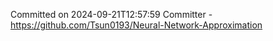 Committed on 2024-09-21T12:57:59 
Committer - https://github.com/Tsun0193/Neural-Network-Approximation